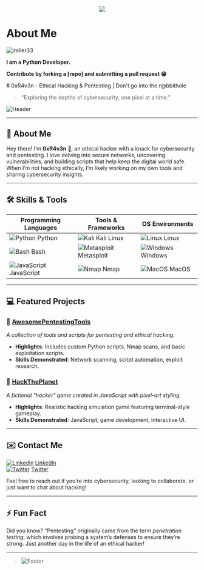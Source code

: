 <p align="center">
 <img src="https://www.bleepstatic.com/content/hl-images/2021/05/10/GitHub-headpic.jpg" align="fit"/>
</p>

# About Me

<p align="left"> <img src="https://komarev.com/ghpvc/?username=jroller33&label=Profile%20views&color=0e75b6&style=for-the-badge" alt="jroller33" /> </p>


**I am a Python Developer.**
<br />

**Contribute by forking a [repo] and submitting a pull request 😁**

<!DOCTYPE HTML PUBLIC "-//W3C//DTD HTML 4.01//EN"
    "http://www.w3.org/TR/html4/strict.dtd">

    
</html>
# 0xR4v3n - Ethical Hacking & Pentesting | Don't go into the r@bbithole

> “Exploring the depths of cybersecurity, one pixel at a time.” 

![Header](https://via.placeholder.com/1200x200.png?text=Welcome+to+my+Hacker+World) <!-- Replace this link with a pixel-art header image -->

---

## 👤 About Me
Hey there! I’m **0xR4v3n** 👾, an ethical hacker with a knack for cybersecurity and pentesting. I love delving into secure networks, uncovering vulnerabilities, and building scripts that help keep the digital world safe. When I’m not hacking ethically, I’m likely working on my own tools and sharing cybersecurity insights.

---

## 🛠 Skills & Tools
| Programming Languages | Tools & Frameworks     | OS Environments       |
| --------------------- | ---------------------- | ----------------------|
| ![Python](https://via.placeholder.com/20x20.png?text=P) Python | ![Kali](https://via.placeholder.com/20x20.png?text=K) Kali Linux | ![Linux](https://via.placeholder.com/20x20.png?text=L) Linux |
| ![Bash](https://via.placeholder.com/20x20.png?text=B) Bash | ![Metasploit](https://via.placeholder.com/20x20.png?text=M) Metasploit | ![Windows](https://via.placeholder.com/20x20.png?text=W) Windows |
| ![JavaScript](https://via.placeholder.com/20x20.png?text=J) JavaScript | ![Nmap](https://via.placeholder.com/20x20.png?text=N) Nmap | ![MacOS](https://via.placeholder.com/20x20.png?text=M) MacOS |

---

## 💻 Featured Projects

### 🔹 [AwesomePentestingTools](https://github.com/yourusername/AwesomePentestingTools)
*A collection of tools and scripts for pentesting and ethical hacking.*

- **Highlights**: Includes custom Python scripts, Nmap scans, and basic exploitation scripts.
- **Skills Demonstrated**: Network scanning, script automation, exploit research.

### 🔹 [HackThePlanet](https://github.com/yourusername/HackThePlanet)
*A fictional "hacker" game created in JavaScript with pixel-art styling.*

- **Highlights**: Realistic hacking simulation game featuring terminal-style gameplay.
- **Skills Demonstrated**: JavaScript, game development, interactive UI.

---

## ✉️ Contact Me
[![LinkedIn](https://via.placeholder.com/16x16.png?text=LI)](https://www.linkedin.com/in/yourprofile) [LinkedIn](https://www.linkedin.com/in/yourprofile)  
[![Twitter](https://via.placeholder.com/16x16.png?text=T)](https://twitter.com/yourhandle) [Twitter](https://twitter.com/yourhandle)

Feel free to reach out if you’re into cybersecurity, looking to collaborate, or just want to chat about hacking!

---

## ⚡ Fun Fact
Did you know? “Pentesting” originally came from the term *penetration testing*, which involves probing a system’s defenses to ensure they’re strong. Just another day in the life of an ethical hacker!

---

> ![Footer](https://via.placeholder.com/1200x100.png?text=Thanks+for+visiting!) <!-- Replace this with a pixel-art footer graphic -->
